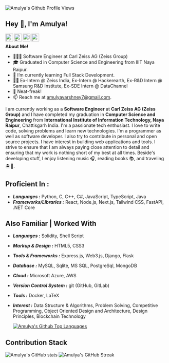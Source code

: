 ![Amulya's Github Profile Views](https://komarev.com/ghpvc/?username=amulyavarshney)

<h2 title="hehehe"> Hey 👋, I'm Amulya!</h2>

<a href="https://www.linkedin.com/in/varamu/">
  <img align="left" alt="LinkedIn" width="24px" src="https://img.icons8.com/nolan/96/linkedin.png" />
</a>
<a href="https://twitter.com/amulya_0706">
  <img align="left" alt="Twitter" width="24px" src="https://img.icons8.com/nolan/96/twitter.png" />
</a>
<a href="https://www.instagram.com/_amuly.a_/">
  <img align="left" alt="Instagram" width="24px" src="https://img.icons8.com/nolan/96/instagram-new.png" />
</a>
<!-- <a href="http://amulyavarshney.github.io/">
  <img align="left" alt="Instagram" width="24px" src="https://img.icons8.com/nolan/64/parse-resumes.png"/>
</a> -->
<a href="https://leetcode.com/VarAmu/">
  <img align="left" alt="LeetCode" width="24px" src="https://img.icons8.com/nolan/64/parse-resumes.png" />
</a>
<!-- <a href="https://auth.geeksforgeeks.org/user/amulyavarshney786/">
  <img align="left" alt="GeeksForGeeks" width="24px" src="https://img.icons8.com/nolan/64/g.png" />
</a> -->
<br />
<!-- <img align="right" alt="GIF" height="200px" src="https://media.giphy.com/media/FoVzfcqCDSb7zCynOp/giphy.gif" /> -->
<!-- <p align='center'>
  [![Top Langs](https://github-readme-stats.vercel.app/api/top-langs/?username=amulyavarshney&layout=compact)](https://github.com/amulyavarshney/github-readme-stats)
</p> -->

**About Me!**

- 👨🏽‍💻 Software Engineer at Carl Zeiss AG (Zeiss Group)
- 🎓 Graduated in Computer Science and Engineering from IIIT Naya Raipur.
- 🌱 I’m currently learning Full Stack Development.
- 👨‍💻 Ex-Intern @ Zeiss India, Ex-Intern @ Hackerearth, Ex-R&D Intern @ Samsung R&D Institute, Ex-SDE Intern @ DataChannel
- 💬 Neat-freak!
- 📫 Reach me at [amulyavarshney7@gmail.com](mailto:amulyavarshney7@gmail.com).

I am currently working as a **Software Engineer** at **Carl Zeiss AG (Zeiss Group)** and I have completed my graduation in **Computer Science and Engineering** from **International Institute of Information Technology, Naya Raipur**, Chattisgarh India. I'm a passionate tech enthusiast. I love to write code, solving problems and learn new technologies. I'm a programmer as well as software developer. I also try to contribute in personal and open source projects. I have interest in building web applications and tools. I strive to ensure that I am always paying close attention to detail and ensuring that my work is nothing short of my best at all times. Beside's developing stuff, I enjoy listening music 🎧, reading books 📚, and traveling 🏝️🗻.
<br />
<!-- <a href = "https://amulyavarshney.github.io/cv" >Here is my CV.</a> -->

## Proficient In :

- <b><i>Languages :</i></b> Python, C, C++, C#, JavaScript, TypeScript, Java
- <b><i>Frameworks/Libraries :</i></b> React, Node.js, Next.js, Tailwind CSS, FastAPI, .NET Core

## Also Familiar | Worked With 

- <b><i>Languages :</i></b> Solidity, Shell Script
- <b><i>Markup & Design :</i></b> HTML5, CSS3
- <b><i>Tools & Frameworks :</i></b> Express.js, Web3.js, Django, Flask
- <b><i>Database :</i></b> MySQL, Sqlite, MS SQL, PostgreSql, MongoDB
- <b><i>Cloud :</i></b> Microsoft Azure, AWS
- <b><i>Version Control System :</i></b> git (GitHub, GitLab)
- <b><i>Tools :</i></b> Docker, LaTeX
- <b><i>Interest :</i></b> Data Structure & Algorithms, Problem Solving, Competitive Programming, Object Oriented Design and Architecture, Design Principles, Blockchain Technology

  [![Amulya's Github Top Languages](https://github-readme-stats.vercel.app/api/top-langs/?username=amulyavarshney&show_icons=true&hide_border=true&count_private=true&theme=transparent)](https://github.com/amulyavarshney/github-readme-stats)
  
## Contribution Stack 
![Amulya's GitHub stats](https://github-readme-stats.vercel.app/api?username=amulyavarshney&show_icons=true&theme=transparent&hide_border=true)
![Amulya's GitHub Streak](https://github-readme-streak-stats.herokuapp.com?user=amulyavarshney&show_icons=true&theme=cobalt&hide_border=true)
  

<!-- <details>
  <summary>:zap: Contribution Graph</summary>

  <img align="left" alt="Amulya's Contribution Graph" src="https://activity-graph.herokuapp.com/graph?username=amulyavarshney&theme=react-dark" />

</details> -->


<!-- <p align='center'>
  <a href="https://www.linkedin.com/in/varamu/"><img align="center" alt="LinkedIn" width="24px" src="https://img.icons8.com/nolan/96/linkedin.png" /></a>
  <a href="https://www.instagram.com/_amuly.a_/"><img align="center" alt="Instagram" width="24px" src="https://img.icons8.com/nolan/96/instagram-new.png" /></a>
  <a href="http://amulyavarshney.github.io/"><img align="center" alt="Instagram" width="24px" src="https://img.icons8.com/nolan/64/parse-resumes.png"/></a>
  <a href="https://leetcode.com/VarAmu/"><img align="center" alt="LeetCode" width="24px" src="https://img.icons8.com/nolan/64/source-code.png" /></a>
  <a href="https://auth.geeksforgeeks.org/user/amulyavarshney786/"><img align="center" alt="GeeksForGeeks" width="24px" src="https://img.icons8.com/nolan/64/g.png" /></a>
<p/> -->
<br />
<!-- ⭐️ More information about me can be found on my portfolio website: [Amulya Varshney](https://amulyavarshney.github.io/).
 -->
